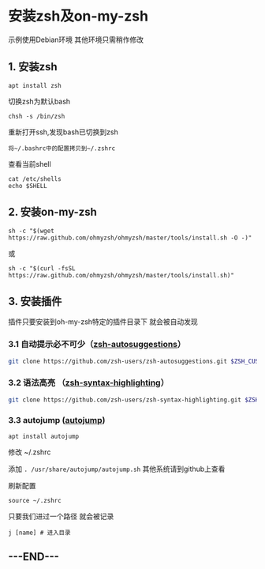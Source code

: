 # 安装zsh及on-my-zsh

示例使用Debian环境 其他环境只需稍作修改

## 1. 安装zsh

```
apt install zsh
```

切换zsh为默认bash

```
chsh -s /bin/zsh
```


重新打开ssh,发现bash已切换到zsh

`将~/.bashrc中的配置拷贝到~/.zshrc`

查看当前shell

```
cat /etc/shells
echo $SHELL
```

## 2. 安装on-my-zsh

```
sh -c "$(wget https://raw.github.com/ohmyzsh/ohmyzsh/master/tools/install.sh -O -)"
```

或

```
sh -c "$(curl -fsSL https://raw.github.com/ohmyzsh/ohmyzsh/master/tools/install.sh)"
```

## 3. 安装插件

插件只要安装到oh-my-zsh特定的插件目录下 就会被自动发现

### 3.1 自动提示必不可少（[zsh-autosuggestions](https://github.com/zsh-users/zsh-autosuggestions)）

```bash
git clone https://github.com/zsh-users/zsh-autosuggestions.git $ZSH_CUSTOM/plugins/zsh-autosuggestions
```

### 3.2 语法高亮 （[zsh-syntax-highlighting](https://github.com/zsh-users/zsh-syntax-highlighting)）

```bash
git clone https://github.com/zsh-users/zsh-syntax-highlighting.git $ZSH_CUSTOM/plugins/zsh-syntax-highlighting
```

### 3.3 autojump ([autojump](https://github.com/wting/autojump))

```
apt install autojump
```

修改  ~/.zshrc

添加 `. /usr/share/autojump/autojump.sh` 其他系统请到github上查看

刷新配置

```
source ~/.zshrc
```

只要我们进过一个路径 就会被记录

```
j [name] # 进入目录
```

## ---END---

